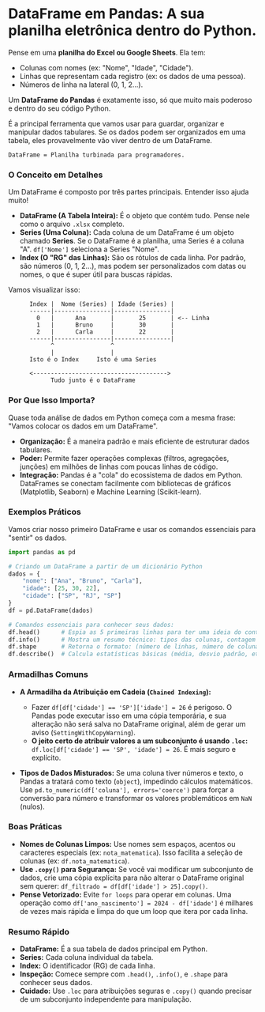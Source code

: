 # DataFrame em Pandas: A sua planilha eletrônica dentro do Python.

Pense em uma **planilha do Excel ou Google Sheets**. Ela tem:
- Colunas com nomes (ex: "Nome", "Idade", "Cidade").
- Linhas que representam cada registro (ex: os dados de uma pessoa).
- Números de linha na lateral (0, 1, 2...).

Um **DataFrame do Pandas** é exatamente isso, só que muito mais poderoso e dentro do seu código Python.

É a principal ferramenta que vamos usar para guardar, organizar e manipular dados tabulares. Se os dados podem ser organizados em uma tabela, eles provavelmente vão viver dentro de um DataFrame.

`DataFrame = Planilha turbinada para programadores.`

### O Conceito em Detalhes

Um DataFrame é composto por três partes principais. Entender isso ajuda muito!

- **DataFrame (A Tabela Inteira):** É o objeto que contém tudo. Pense nele como o arquivo `.xlsx` completo.
- **Series (Uma Coluna):** Cada coluna de um DataFrame é um objeto chamado **Series**. Se o DataFrame é a planilha, uma Series é a coluna "A". `df['Nome']` seleciona a Series "Nome".
- **Index (O "RG" das Linhas):** São os rótulos de cada linha. Por padrão, são números (0, 1, 2...), mas podem ser personalizados com datas ou nomes, o que é super útil para buscas rápidas.

Vamos visualizar isso:

```
      Index |  Nome (Series) | Idade (Series) |
      ------|----------------|----------------|
        0   |      Ana       |       25       | <-- Linha
        1   |      Bruno     |       30       |
        2   |      Carla     |       22       |
      ------|----------------|----------------|
            ^                ^
            |                |
      Isto é o Index     Isto é uma Series
      
      <-------------------------------------->
            Tudo junto é o DataFrame
```

### Por Que Isso Importa?

Quase toda análise de dados em Python começa com a mesma frase: "Vamos colocar os dados em um DataFrame".

- **Organização:** É a maneira padrão e mais eficiente de estruturar dados tabulares.
- **Poder:** Permite fazer operações complexas (filtros, agregações, junções) em milhões de linhas com poucas linhas de código.
- **Integração:** Pandas é a "cola" do ecossistema de dados em Python. DataFrames se conectam facilmente com bibliotecas de gráficos (Matplotlib, Seaborn) e Machine Learning (Scikit-learn).

### Exemplos Práticos

Vamos criar nosso primeiro DataFrame e usar os comandos essenciais para "sentir" os dados.

```python
import pandas as pd

# Criando um DataFrame a partir de um dicionário Python
dados = {
    "nome": ["Ana", "Bruno", "Carla"], 
    "idade": [25, 30, 22], 
    "cidade": ["SP", "RJ", "SP"]
}
df = pd.DataFrame(dados)

# Comandos essenciais para conhecer seus dados:
df.head()      # Espia as 5 primeiras linhas para ter uma ideia do conteúdo.
df.info()      # Mostra um resumo técnico: tipos das colunas, contagem de nulos, uso de memória.
df.shape       # Retorna o formato: (número de linhas, número de colunas).
df.describe()  # Calcula estatísticas básicas (média, desvio padrão, etc.) para colunas numéricas.
```

### Armadilhas Comuns

- **A Armadilha da Atribuição em Cadeia (`Chained Indexing`):**
  - Fazer `df[df['cidade'] == 'SP']['idade'] = 26` é perigoso. O Pandas pode executar isso em uma cópia temporária, e sua alteração não será salva no DataFrame original, além de gerar um aviso (`SettingWithCopyWarning`).
  - **O jeito certo de atribuir valores a um subconjunto é usando `.loc`:** `df.loc[df['cidade'] == 'SP', 'idade'] = 26`. É mais seguro e explícito.

- **Tipos de Dados Misturados:** Se uma coluna tiver números e texto, o Pandas a tratará como texto (`object`), impedindo cálculos matemáticos. Use `pd.to_numeric(df['coluna'], errors='coerce')` para forçar a conversão para número e transformar os valores problemáticos em `NaN` (nulos).

### Boas Práticas

- **Nomes de Colunas Limpos:** Use nomes sem espaços, acentos ou caracteres especiais (ex: `nota_matematica`). Isso facilita a seleção de colunas (ex: `df.nota_matematica`).
- **Use `.copy()` para Segurança:** Se você vai modificar um subconjunto de dados, crie uma cópia explícita para não alterar o DataFrame original sem querer: `df_filtrado = df[df['idade'] > 25].copy()`.
- **Pense Vetorizado:** Evite `for loops` para operar em colunas. Uma operação como `df['ano_nascimento'] = 2024 - df['idade']` é milhares de vezes mais rápida e limpa do que um loop que itera por cada linha.

### Resumo Rápido
- **DataFrame:** É a sua tabela de dados principal em Python.
- **Series:** Cada coluna individual da tabela.
- **Index:** O identificador (RG) de cada linha.
- **Inspeção:** Comece sempre com `.head()`, `.info()`, e `.shape` para conhecer seus dados.
- **Cuidado:** Use `.loc` para atribuições seguras e `.copy()` quando precisar de um subconjunto independente para manipulação.